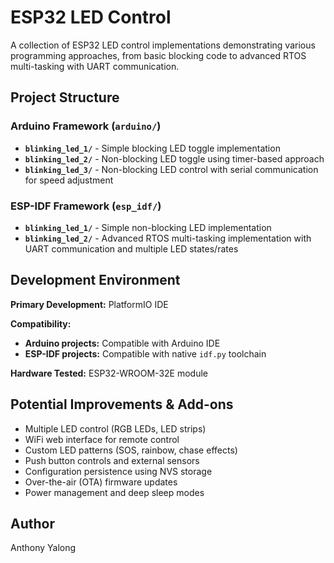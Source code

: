 # ESP32 LED Control

A collection of ESP32 LED control implementations demonstrating various programming approaches, from basic blocking code to advanced RTOS multi-tasking with UART communication.

## Project Structure

### Arduino Framework (`arduino/`)
- **`blinking_led_1/`** - Simple blocking LED toggle implementation
- **`blinking_led_2/`** - Non-blocking LED toggle using timer-based approach  
- **`blinking_led_3/`** - Non-blocking LED control with serial communication for speed adjustment

### ESP-IDF Framework (`esp_idf/`)
- **`blinking_led_1/`** - Simple non-blocking LED implementation
- **`blinking_led_2/`** - Advanced RTOS multi-tasking implementation with UART communication and multiple LED states/rates

## Development Environment

**Primary Development:** PlatformIO IDE

**Compatibility:**
- **Arduino projects:** Compatible with Arduino IDE
- **ESP-IDF projects:** Compatible with native `idf.py` toolchain

**Hardware Tested:** ESP32-WROOM-32E module

## Potential Improvements & Add-ons

- Multiple LED control (RGB LEDs, LED strips)
- WiFi web interface for remote control
- Custom LED patterns (SOS, rainbow, chase effects)
- Push button controls and external sensors
- Configuration persistence using NVS storage
- Over-the-air (OTA) firmware updates
- Power management and deep sleep modes

## Author

Anthony Yalong
